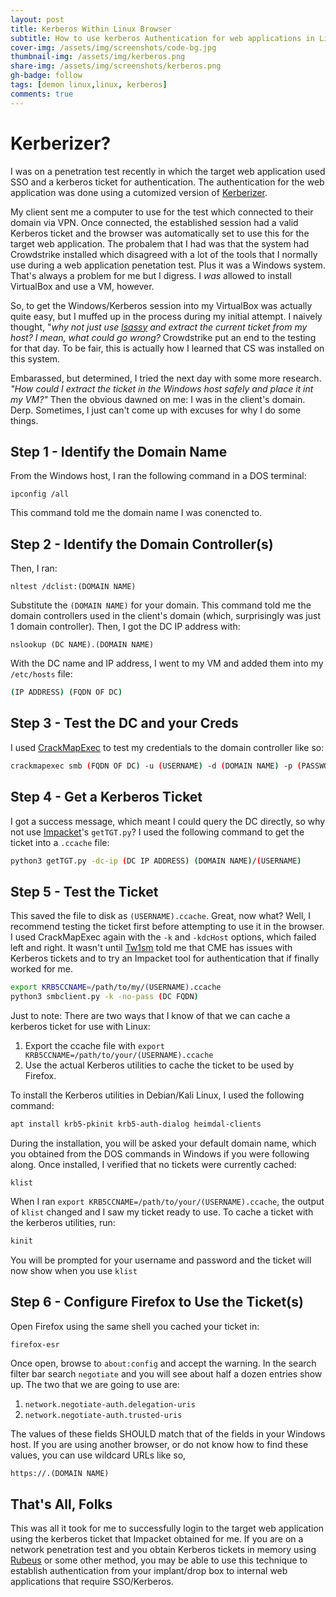 ```yaml
---
layout: post
title: Kerberos Within Linux Browser 
subtitle: How to use kerberos Authentication for web applications in Linux
cover-img: /assets/img/screenshots/code-bg.jpg
thumbnail-img: /assets/img/kerberos.png
share-img: /assets/img/screenshots/kerberos.png
gh-badge: follow
tags: [demon linux,linux, kerberos]
comments: true
---
```

# Kerberizer?
I was on a penetration test recently in which the target web application used SSO and a kerberos ticket for authentication. The authentication for the web application was done using a cutomized version of [Kerberizer](https://kerberizer.sourceforge.net/). 

My client sent me a computer to use for the test which connected to their domain via VPN. Once connected, the established session had a valid Kerberos ticket and the browser was automatically set to use this for the target web application. 
The probalem that I had was that the system had Crowdstrike installed which disagreed with a lot of the tools that I normally use during a web application penetation test. Plus it was a Windows system. That's always a problem for me but I digress. I *was* allowed to install VirtualBox and use a VM, however.

So, to get the Windows/Kerberos session into my VirtualBox was actually quite easy, but I muffed up in the process during my initial attempt. 
I naively thought, "*why not just use [lsassy](https://github.com/Hackndo/lsassy) and extract the current ticket from my host? I mean, what could go wrong?* Crowdstrike put an end to the testing for that day. To be fair, this is actually how I learned that CS was installed on this system. 

Embarassed, but determined, I tried the next day with some more research. *"How could I extract the ticket in the Windows host safely and place it int my VM?"* Then the obvious dawned on me: I was in the client's domain. Derp. Sometimes, I just can't come up with excuses for why I do some things. 
## Step 1 - Identify the Domain Name
From the Windows host, I ran the following command in a DOS terminal:
```dos
ipconfig /all
```
This command told me the domain name I was conencted to. 
## Step 2 - Identify the Domain Controller(s) 
Then, I ran:
```dos
nltest /dclist:(DOMAIN NAME)
```
Substitute the `(DOMAIN NAME)` for your domain. This command told me the domain controllers used in the client's domain (which, surprisingly was just 1 domain controller). Then, I got the DC IP address with:
```dos
nslookup (DC NAME).(DOMAIN NAME)
```
With the DC name and IP address, I went to my VM and added them into my `/etc/hosts` file:
```bash
(IP ADDRESS) (FQDN OF DC)
```
## Step 3 - Test the DC and your Creds
I used [CrackMapExec](https://github.com/Porchetta-Industries/CrackMapExec) to test my credentials to the domain controller like so:
```bash
crackmapexec smb (FQDN OF DC) -u (USERNAME) -d (DOMAIN NAME) -p (PASSWORD) 
```
## Step 4 - Get a Kerberos Ticket
I got a success message, which meant I could query the DC directly, so why not use [Impacket](https://github.com/SecureAuthCorp/impacket)'s `getTGT.py`? I used the following command to get the ticket into a `.ccache` file:
```bash
python3 getTGT.py -dc-ip (DC IP ADDRESS) (DOMAIN NAME)/(USERNAME)
```
## Step 5 - Test the Ticket
This saved the file to disk as `(USERNAME).ccache`. Great, now what? Well, I recommend testing the ticket first before attempting to use it in the browser. I used CrackMapExec again with the `-k` and `-kdcHost` options, which failed left and right. It wasn't until [Tw1sm](https://tw1sm.github.io) told me that CME has issues with Kerberos tickets and to try an Impacket tool for authentication that if finally worked for me. 
```bash
export KRB5CCNAME=/path/to/my/(USERNAME).ccache
python3 smbclient.py -k -no-pass (DC FQDN)
```
Just to note: There are two ways that I know of that we can cache a kerberos ticket for use with Linux:
 1. Export the ccache file with `export KRB5CCNAME=/path/to/your/(USERNAME).ccache`
 2. Use the actual Kerberos utilities to cache the ticket to be used by Firefox. 

To install the Kerberos utilities in Debian/Kali Linux, I used the following command:
```bash
apt install krb5-pkinit krb5-auth-dialog heimdal-clients
```
During the installation, you will be asked your default domain name, which you obtained from the DOS commands in Windows if you were following along. Once installed, I verified that no tickets were currently cached: 
```
klist
```
When I ran `export KRB5CCNAME=/path/to/your/(USERNAME).ccache`, the output of `klist` changed and I saw my ticket ready to use. To cache a ticket with the kerberos utilities, run:
```bash
kinit
```
You will be prompted for your username and password and the ticket will now show when you use `klist`
## Step 6 - Configure Firefox to Use the Ticket(s)
Open Firefox using the same shell you cached your ticket in:
```bash
firefox-esr
```
Once open, browse to `about:config` and accept the warning. In the search filter bar search `negotiate` and you will see about half a dozen entries show up. The two that we are going to use are:
1. `network.negotiate-auth.delegation-uris`
2. `network.negotiate-auth.trusted-uris`

The values of these fields SHOULD match that of the fields in your Windows host. If you are using another browser, or do not know how to find these values, you can use wildcard URLs like so,
```
https://.(DOMAIN NAME)
```
## That's All, Folks
This was all it took for me to successfully login to the target web application using the kerberos ticket that Impacket obtained for me. If you are on a network penetration test and you obtain Kerberos tickets in memory using [Rubeus](https://github.com/GhostPack/Rubeus) or some other method, you may be able to use this technique to establish authentication from your implant/drop box to internal web applications that require SSO/Kerberos. 







